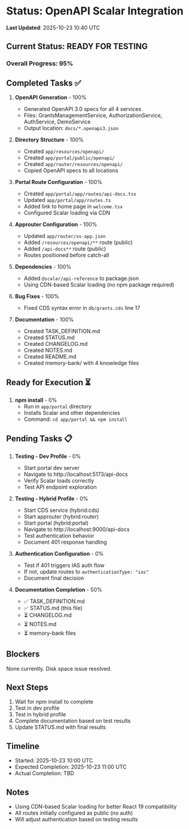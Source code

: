 # Status: OpenAPI Scalar Integration

**Last Updated**: 2025-10-23 10:40 UTC

## Current Status: READY FOR TESTING

### Overall Progress: 95%

## Completed Tasks ✅

1. **OpenAPI Generation** - 100%
   - Generated OpenAPI 3.0 specs for all 4 services
   - Files: GrantsManagementService, AuthorizationService, AuthService, DemoService
   - Output location: `docs/*.openapi3.json`

2. **Directory Structure** - 100%
   - Created `app/resources/openapi/`
   - Created `app/portal/public/openapi/`
   - Created `app/router/resources/openapi/`
   - Copied OpenAPI specs to all locations

3. **Portal Route Configuration** - 100%
   - Created `app/portal/app/routes/api-docs.tsx`
   - Updated `app/portal/app/routes.ts`
   - Added link to home page in `welcome.tsx`
   - Configured Scalar loading via CDN

4. **Approuter Configuration** - 100%
   - Updated `app/router/xs-app.json`
   - Added `/resources/openapi/**` route (public)
   - Added `/api-docs**` route (public)
   - Routes positioned before catch-all

5. **Dependencies** - 100%
   - Added `@scalar/api-reference` to package.json
   - Using CDN-based Scalar loading (no npm package required)

6. **Bug Fixes** - 100%
   - Fixed CDS syntax error in `db/grants.cds` line 17

7. **Documentation** - 100%
   - Created TASK_DEFINITION.md
   - Created STATUS.md
   - Created CHANGELOG.md
   - Created NOTES.md
   - Created README.md
   - Created memory-bank/ with 4 knowledge files

## Ready for Execution ⏳

1. **npm install** - 0%
   - Run in `app/portal` directory
   - Installs Scalar and other dependencies
   - Command: `cd app/portal && npm install`

## Pending Tasks 📋

1. **Testing - Dev Profile** - 0%
   - Start portal dev server
   - Navigate to http://localhost:5173/api-docs
   - Verify Scalar loads correctly
   - Test API endpoint exploration

2. **Testing - Hybrid Profile** - 0%
   - Start CDS service (hybrid:cds)
   - Start approuter (hybrid:router)
   - Start portal (hybrid:portal)
   - Navigate to http://localhost:9000/api-docs
   - Test authentication behavior
   - Document 401 response handling

3. **Authentication Configuration** - 0%
   - Test if 401 triggers IAS auth flow
   - If not, update routes to `authenticationType: "ias"`
   - Document final decision

4. **Documentation Completion** - 50%
   - ✅ TASK_DEFINITION.md
   - ✅ STATUS.md (this file)
   - ⏳ CHANGELOG.md
   - ⏳ NOTES.md
   - ⏳ memory-bank files

## Blockers

None currently. Disk space issue resolved.

## Next Steps

1. Wait for npm install to complete
2. Test in dev profile
3. Test in hybrid profile
4. Complete documentation based on test results
5. Update STATUS.md with final results

## Timeline

- Started: 2025-10-23 10:00 UTC
- Expected Completion: 2025-10-23 11:00 UTC
- Actual Completion: TBD

## Notes

- Using CDN-based Scalar loading for better React 19 compatibility
- All routes initially configured as public (no auth)
- Will adjust authentication based on testing results

